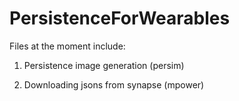 # PersistenceForWearables

Files at the moment include:

1. Persistence image generation (persim)

2. Downloading jsons from synapse (mpower)
